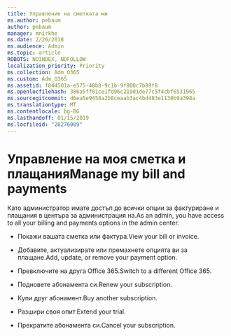 ```yaml
---
title: Управление на сметката ми
ms.author: pebaum
author: pebaum
manager: mnirkhe
ms.date: 2/26/2018
ms.audience: Admin
ms.topic: article
ROBOTS: NOINDEX, NOFOLLOW
localization_priority: Priority
ms.collection: Adm_O365
ms.custom: Adm_O365
ms.assetid: f844501a-e575-48b8-9c1b-9f800c7b89f8
ms.openlocfilehash: 386a5ff01ce1fd96c219d1de77c5f4cbf6531965
ms.sourcegitcommit: d6ea5e9458a2b8ceaab3ac4bd483e1130b9a398a
ms.translationtype: MT
ms.contentlocale: bg-BG
ms.lasthandoff: 01/15/2019
ms.locfileid: "28276089"
---
```

# <a name="manage-my-bill-and-payments"></a><span data-ttu-id="f1bcc-102">Управление на моя сметка и плащания</span><span class="sxs-lookup"><span data-stu-id="f1bcc-102">Manage my bill and payments</span></span>

<span data-ttu-id="f1bcc-103">Като администратор имате достъп до всички опции за фактуриране и плащания в центъра за администрация на.</span><span class="sxs-lookup"><span data-stu-id="f1bcc-103">As an admin, you have access to all your billing and payments options in the admin center.</span></span>
  
- <span data-ttu-id="f1bcc-104">Покажи вашата сметка или фактура.</span><span class="sxs-lookup"><span data-stu-id="f1bcc-104">View your bill or invoice.</span></span>
    
- <span data-ttu-id="f1bcc-105">Добавите, актуализирате или премахнете опцията ви за плащане.</span><span class="sxs-lookup"><span data-stu-id="f1bcc-105">Add, update, or remove your payment option.</span></span>
    
- <span data-ttu-id="f1bcc-106">Превключите на друга Office 365.</span><span class="sxs-lookup"><span data-stu-id="f1bcc-106">Switch to a different Office 365.</span></span>
    
- <span data-ttu-id="f1bcc-107">Подновете абонамента си.</span><span class="sxs-lookup"><span data-stu-id="f1bcc-107">Renew your subscription.</span></span>
    
- <span data-ttu-id="f1bcc-108">Купи друг абонамент.</span><span class="sxs-lookup"><span data-stu-id="f1bcc-108">Buy another subscription.</span></span>
    
- <span data-ttu-id="f1bcc-109">Разшири своя опит.</span><span class="sxs-lookup"><span data-stu-id="f1bcc-109">Extend your trial.</span></span>
    
- <span data-ttu-id="f1bcc-110">Прекратите абонамента си.</span><span class="sxs-lookup"><span data-stu-id="f1bcc-110">Cancel your subscription.</span></span>
    

